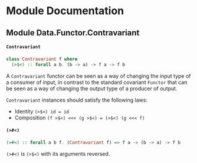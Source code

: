 # Module Documentation

## Module Data.Functor.Contravariant

#### `Contravariant`

``` purescript
class Contravariant f where
  (>$<) :: forall a b. (b -> a) -> f a -> f b
```

A `Contravariant` functor can be seen as a way of changing the input type
of a consumer of input, in contrast to the standard covariant `Functor`
that can be seen as a way of changing the output type of a producer of
output.

`Contravariant` instances should satisfy the following laws:

- Identity `(>$<) id = id`
- Composition `(f >$<) <<< (g >$<) = (>$<) (g <<< f)`

#### `(>#<)`

``` purescript
(>#<) :: forall a b f. (Contravariant f) => f a -> (b -> a) -> f b
```

`(>#<)` is `(>$<)` with its arguments reversed.



